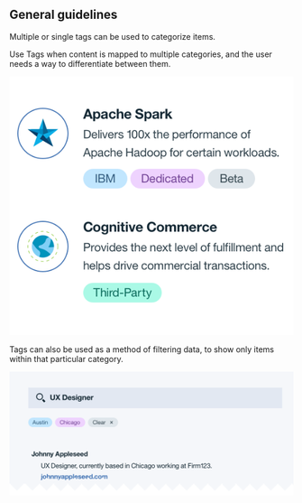 ## General guidelines
Multiple or single tags can be used to categorize items. 

Use Tags when content is mapped to multiple categories, and the user needs a way to differentiate between them. 

![Tags example](images/tags-usage-1.png)

Tags can also be used as a method of filtering data, to show only items within that particular category. 


![Tags to filter](images/tags-usage-2.png)

